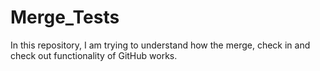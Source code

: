 # Merge_Tests

In this repository, I am trying to understand how the merge, check in and check out functionality of GitHub works. 

